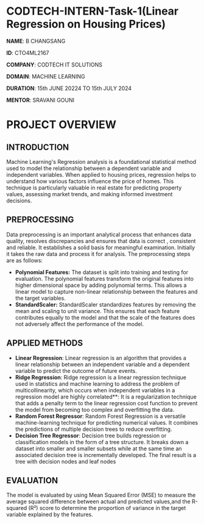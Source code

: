 # CODTECH-INTERN-Task-1(Linear Regression on Housing Prices)


**NAME**: B CHANGSANG

**ID**: CTO4ML2167

**COMPANY**: CODTECH IT SOLUTIONS

**DOMAIN**: MACHINE LEARNING

**DURATION**: 15th JUNE 20224 TO 15th JULY 2024

**MENTOR**: SRAVANI GOUNI




# PROJECT OVERVIEW

##  INTRODUCTION

Machine Learning's Regression analysis is a foundational statistical method used to model the relationship between a dependent variable and independent variables. When applied to housing prices, regression helps to understand how various factors influence the price of homes. This technique is particularly valuable in real estate for predicting property values, assessing market trends, and making informed investment decisions.

## PREPROCESSING

Data preprocessing is an important analytical process that enhances data quality, resolves discrepancies and ensures that data is correct , consistent and reliable. It establishes a solid basis for meaningful examination. Initially it takes the raw data and process it for analysis. The preprocessing steps are as follows:

- **Polynomial Features:** The dataset is split into training and testing for evaluation. The polynomial features transform the original features into higher dimensional space by adding polynomial terms. This allows a linear model to capture non-linear relationship between the features and the target variables.
- **StandardScaler:** StandardScaler standardizes features by removing the mean and scaling to unit variance. This ensures that each feature contributes equally to the model and that the scale of the features does not adversely affect the performance of the model.
  
## APPLIED METHODS
- **Linear Regression**: Linear regression is an algorithm that provides a linear relationship between an independent variable and a dependent variable to predict the outcome of future events.
- **Ridge Regression**: Ridge regression is a linear regression technique used in statistics and machine learning to address the problem of multicollinearity, which occurs when independent variables in a regression model are highly correlated**: It is a regularization technique that adds a penalty term to the linear regression cost function to prevent the model from becoming too complex and overfitting the data.
-  **Random Forest Regressor**: Random Forest Regression is a versatile machine-learning technique for predicting numerical values. It combines the predictions of multiple decision trees to reduce overfitting.
-  **Decision Tree Regressor**: Decision tree builds regression or classification models in the form of a tree structure. It breaks down a dataset into smaller and smaller subsets while at the same time an associated decision tree is incrementally developed. The final result is a tree with decision nodes and leaf nodes

  
## EVALUATION
The model is evaluated by using Mean Squared Error (MSE) to measure the average squared difference between actual and predicted values,and the R-squared (R²) score to determine the proportion of variance in the target variable explained by the features.

